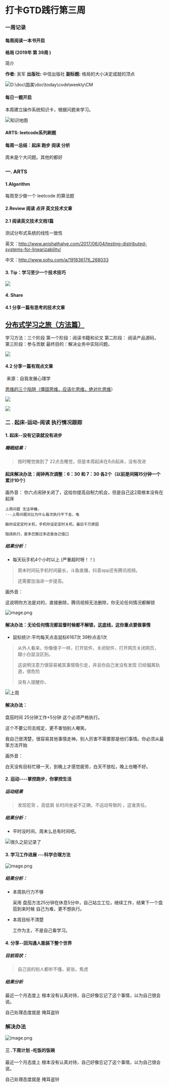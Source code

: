# 打卡GTD践行第三周 



### 一周记录



#### 每周阅读一本书开启



**格局 (2019年 第 39周 )**

简介

**作者:** 吴军
**出版社:** 中信出版社
**副标题:** 格局的大小决定成就的顶点

![D:\doc\国美\doc\today\code\weekly\CM](https://img3.doubanio.com/view/subject/l/public/s33461495.jpg)




#### 每日一题开启

本周建立操作系统知识卡，根据问题来学习。



![知识地图](https://upload-images.jianshu.io/upload_images/1837968-5aa333adf92c4622.png?imageMogr2/auto-orient/strip%7CimageView2/2/w/1240)



#### ARTS: leetcode系列刷题



#### 每周一总结：起床 跑步 阅读 分析

周末是个大问题。其他的都好



### 一. ARTS


#### 1.Algorithm

每周至少做一个 leetcode 的算法题



#### 2.Review 阅读 点评 英文技术文章

#### 2.1 阅读英文技术文档1篇

测试分布式系统的线性一致性

英文：http://www.anishathalye.com/2017/06/04/testing-distributed-systems-for-linearizability/

中文：http://www.sohu.com/a/191836176_268033





#### 3. Tip：学习至少一个技术技巧

![](https://mmbiz.qpic.cn/mmbiz_png/2H3gcc9GEbuSTnJ3QDR7ku16VekPRMJuw4e3oH7zU6zDlIIkFBjAXePVh8mQ3znUnAUia7cPnl4uIPux5HicA24Q/640?wx_fmt=png&tp=webp&wxfrom=5&wx_lazy=1&wx_co=1)


#### 4.  Share


#### 4.1 分享一篇有思考的技术文章



## [分布式学习之旅（方法篇）](https://mp.weixin.qq.com/s/7CRAI3fzNAS3rIjoiYJDmw)

学习方法：三个阶段
第一个阶段：阅读书籍和论文
第二阶段： 阅读产品源码，
第三阶段：参与贡献
最终目的：解决业务中实际问题。

![](https://mmbiz.qpic.cn/mmbiz_jpg/2H3gcc9GEbtw5D69cgFog5RAA7Hia77jHZ3TwgL4PmPssiaZEDOyNnSGgIIMdIS4HRFniajl1Goa8sicNo0uSh7SOA/640?wx_fmt=jpeg&tp=webp&wxfrom=5&wx_lazy=1&wx_co=1)





 #### 4.2 分享一篇有观点文章 

​    来源：自我发展心理学



[思维的三个陷阱（僵固思维，应该化思维，绝对化思维](https://mp.weixin.qq.com/s/Ug9p7Di4mgRMAnS3YcR0iw)）

![](../images/201909/640.webp)

![](../images/201909/640-1569743185908.webp)

### 二 . 起床-运动-阅读 执行情况跟踪


#### 1. 起床--没有记录就没有进步
##### 睡眠结果：

> 按时睡觉做到了 22点去睡觉，但是本周起床在8点起床，没有改进
>



#### 起床解决办法：闹钟再次调整：6：30 和 7：30 各2个（以前是间隔15分钟一个 累计10个）



画外音： 你六点闹钟关闭了，这给你提高自制力机会，但是自己这2周根本没有在起床



~~~
上周问题 无法早睡，
---上周问题对比为什么每次执行不下去，电

脑你设定定时关机，手机你设定定时关机，最后千万原因

阻挠执行，是多巴胺过多还是自己借口
~~~



##### 结果分析：



- 每天玩手机4个小时以上  (严重超时呀！！)

> 周末时间玩手机时间最长，斗鱼直播，抖音app还有腾讯视频。
>
> 还需要加油进一步提高。



画外音：

这说明你方法是对的，直接删除，腾讯视频无法删除，你无论任何情况都解锁

![image.png](https://i.loli.net/2019/10/21/sjQhIJbwiT8qeWV.png)

#### 解决办法：无论任何情况都监督时候都不解锁，这底线，这你重点要做事情







- 鼠标统计:平均每天点击鼠标6167次 39秒点击1次

> 从外人看来，你像傻子一样，打开软件，关闭软件，打开网页关闭网页， 跟小白鼠没区别。
>
> 这说明注意力很容易被其事情吸引走，并且你自己发没有发现 已经偏离轨道，很危险
>
> 没有人提醒你，

![上周](https://i.loli.net/2019/10/17/8Whlt51RLArsI39.png)



#### 解决办法：

盘茄时间 25分钟工作+5分钟 这个必须严格执行。

这个不要公司去规定，更不害怕别人嘲笑。

我自己很清楚，很容易其他事情走神。别人厉害不需要那是他们事情。你必须从最笨方法开始

画外音：

 白天没有目标忙碌一天，到晚上才感觉疲劳，白天不放松，晚上也睡不好。





#### 2. 运动----掌控跑步，你掌控生活
##### 运动结果

> 发现驼背 ，高低肩 长时间坐姿不正确，不运动导致的  。这谁责任。



##### 结果分析：

- 平时没时间，周末么总有时间吧。



![很久之前记录了](https://upload-images.jianshu.io/upload_images/1837968-8ba4b4ffd846ffed.png?imageMogr2/auto-orient/strip%7CimageView2/2/w/1240)


#### 3.  学习工作进展 ---科学合理方法



![image.png](https://i.loli.net/2019/10/22/UmzgakHVA1BryZb.png)

##### 结果分析：

- 本周执行力不够

  采用 盘茄方法25分钟在休息5分中，自己站立工位，继续工作，结果下一个盘茄到来时候 自己为难，更不想执行。

- 本周目标不清楚

  工作为主，不是自己看学习。 

#### 4. 分享--回沟通人能装下整个世界

##### 目前现状：

> 自己说的别人都听不懂，紧张，焦虑 
>



##### 结果分析

最近一个月态度上 根本没有认真对待，自己好像忘记了这个事情，以为自己很会说。

自己处理态度就是 掩耳盗铃



### 解决办法



![image.png](https://i.loli.net/2019/10/22/FXobiYqu4lE6fZL.png)



#### 三 .下周计划 -吃饭的饭碗

最近一个月态度上 根本没有认真对待，自己好像忘记了这个事情，以为自己很会说。

自己处理态度就是 掩耳盗铃

